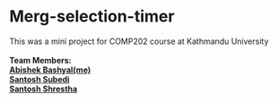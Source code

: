 # Merg-selection-timer

  This was a mini project for COMP202 course at Kathmandu University
  <br><br><b>Team Members:<b/><br>
  <a href = "https://github.com/MdTeach">Abishek Bashyal(me)</a><br>
  <a href = "https://github.com/SantoshCode">Santosh Subedi</a><br>
  <a href = "https://github.com/santoshstha11">Santosh Shrestha</a><br>
